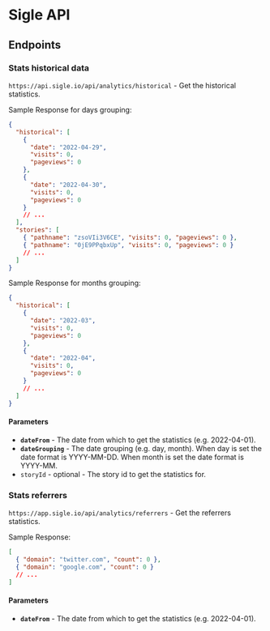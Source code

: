 # Sigle API

## Endpoints

### Stats historical data

`https://api.sigle.io/api/analytics/historical` - Get the historical statistics.

Sample Response for days grouping:

```json
{
  "historical": [
    {
      "date": "2022-04-29",
      "visits": 0,
      "pageviews": 0
    },
    {
      "date": "2022-04-30",
      "visits": 0,
      "pageviews": 0
    }
    // ...
  ],
  "stories": [
    { "pathname": "zsoVIi3V6CE", "visits": 0, "pageviews": 0 },
    { "pathname": "0jE9PPqbxUp", "visits": 0, "pageviews": 0 }
    // ...
  ]
}
```

Sample Response for months grouping:

```json
{
  "historical": [
    {
      "date": "2022-03",
      "visits": 0,
      "pageviews": 0
    },
    {
      "date": "2022-04",
      "visits": 0,
      "pageviews": 0
    }
    // ...
  ]
}
```

#### Parameters

- **`dateFrom`** - The date from which to get the statistics (e.g. 2022-04-01).
- **`dateGrouping`** - The date grouping (e.g. day, month). When day is set the date format is YYYY-MM-DD. When month is set the date format is YYYY-MM.
- `storyId` - optional - The story id to get the statistics for.

### Stats referrers

`https://app.sigle.io/api/analytics/referrers` - Get the referrers statistics.

Sample Response:

```json
[
  { "domain": "twitter.com", "count": 0 },
  { "domain": "google.com", "count": 0 }
  // ...
]
```

#### Parameters

- **`dateFrom`** - The date from which to get the statistics (e.g. 2022-04-01).
